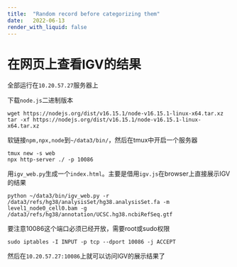 ```yaml
---
title:  "Random record before categorizing them"
date:   2022-06-13
render_with_liquid: false
---
```


# 在网页上查看IGV的结果
全部运行在`10.20.57.27`服务器上

下载`node.js`二进制版本
	
	wget https://nodejs.org/dist/v16.15.1/node-v16.15.1-linux-x64.tar.xz
	tar -xf https://nodejs.org/dist/v16.15.1/node-v16.15.1-linux-x64.tar.xz

软链接`npm,npx,node`到`~/data3/bin/`，然后在tmux中开启一个服务器

	tmux new -s web
	npx http-server ./ -p 10086

用`igv_web.py`生成一个`index.html`。主要是借用`igv.js`在browser上直接展示IGV的结果

	python ~/data3/bin/igv_web.py -r /data3/refs/hg38/analysisSet/hg38.analysisSet.fa -m level1_node0_cell0.bam -g /data3/refs/hg38/annotation/UCSC.hg38.ncbiRefSeq.gtf

要注意10086这个端口必须已经开放，需要root或sudo权限

	sudo iptables -I INPUT -p tcp --dport 10086 -j ACCEPT

然后在`10.20.57.27:10086`上就可以访问IGV的展示结果了
